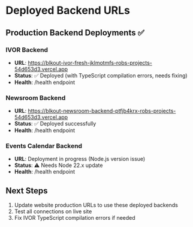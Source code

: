 # Deployed Backend URLs

## Production Backend Deployments ✅

### IVOR Backend
- **URL**: https://blkout-ivor-fresh-jklmotmfs-robs-projects-54d653d3.vercel.app
- **Status**: ✅ Deployed (with TypeScript compilation errors, needs fixing)
- **Health**: /health endpoint

### Newsroom Backend  
- **URL**: https://blkout-newsroom-backend-ptfjb4krx-robs-projects-54d653d3.vercel.app
- **Status**: ✅ Deployed successfully
- **Health**: /health endpoint

### Events Calendar Backend
- **URL**: Deployment in progress (Node.js version issue)
- **Status**: ⚠️ Needs Node 22.x update
- **Health**: /health endpoint

## Next Steps
1. Update website production URLs to use these deployed backends
2. Test all connections on live site
3. Fix IVOR TypeScript compilation errors if needed